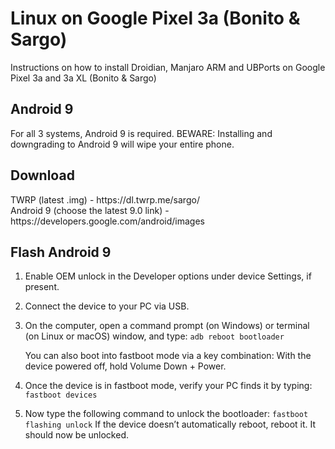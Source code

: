 # Linux on Google Pixel 3a (Bonito &amp; Sargo) 
Instructions on how to install Droidian, Manjaro ARM and UBPorts on Google Pixel 3a and 3a XL (Bonito & Sargo)

## Android 9
For all 3 systems, Android 9 is required. 
BEWARE: Installing and downgrading to Android 9 will wipe your entire phone.

## Download
<p>TWRP (latest .img) - https://dl.twrp.me/sargo/
<br>Android 9 (choose the latest 9.0 link) - https://developers.google.com/android/images </p>

## Flash Android 9
1. Enable OEM unlock in the Developer options under device Settings, if present.
2. Connect the device to your PC via USB.
3. On the computer, open a command prompt (on Windows) or terminal (on Linux or macOS) window, and type:
```adb reboot bootloader```

   You can also boot into fastboot mode via a key combination:
   With the device powered off, hold Volume Down + Power.
4. Once the device is in fastboot mode, verify your PC finds it by typing:
```fastboot devices```
5. Now type the following command to unlock the bootloader:
```fastboot flashing unlock```
  If the device doesn’t automatically reboot, reboot it. It should now be unlocked.
